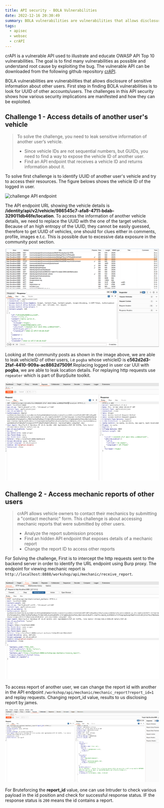 ```yaml
---
title: API security - BOLA Vulnerabilities
date: 2022-12-16 20:30:49
summary: BOLA vulnerabilities are vulnerabilities that allows disclosure of sensitive information about other users. First step in finding BOLA vulnerabilities is to look for UUID of other accounts/users.
tags:
  - apisec
  - websec
  - crAPI
---
```


crAPI is a vulnerable API used to illustrate and educate OWASP API Top 10 vulnerabilities. The goal is to find many vulnerabilities as possible and understand root cause by exploiting the bug. The vulnerable API can be downloaded from the following github repository <a href="https://github.com/OWASP/crAPI">crAPI</a>.

BOLA vulnerabilities are vulnerabilities that allows disclosure of sensitive information about other users. First step in finding BOLA vulnerabilities is to look for UUID of other accounts/users. The challenges in this API security shows how various security implications are manifested and how they can be exploited.

## Challenge 1 - Access details of another user's vehicle

> To solve the challenge, you need to leak sensitive information of another user’s vehicle.
>
> - Since vehicle IDs are not sequential numbers, but GUIDs, you need to find a way to expose the vehicle ID of another user.
> - Find an API endpoint that receives a vehicle ID and returns information about it.

To solve first challenge is to identify UUID of another user's vehicle and try to access their resources. The figure belows shows the vehicle ID of the logged in user.

![challenge API endpoint](../../../images/crApi/challenge1-endpoint.png)

The API endpoint URL showing the vehicle details is **/identity/api/v2/vehicle/986545c7-afa8-4711-bdab-329011db46fe/location**. To access the information of another vehicle details, we need to replace the UUID with the one of the target vehicle. Because of an high entropy of the UUID, they cannot be easily guessed, therefore to get UUID of vehicles, one should for clues either in comments, profile, images e.t.c. This is possible due to excessive data exposure in the community post section.

![vehicle GUID leak](../images/crApi/challenge1-%20guid_leak.png)

Looking at the community posts as shown in the image above, we are able to leak vehicleID of other users, i.e `pogba` whose vehicleID is **c562d2d3-2faf-4410-909a-ac8862d7509f**.Replacing logged in user car UUI with **pogba**, we are able to leak location details. For replaying http requests use `repeater` which is part of BurpSuite toolkit.

![API data leak results](../images/crApi/challenge1-repeater.png)

## Challenge 2 - Access mechanic reports of other users

> crAPI allows vehicle owners to contact their mechanics by submitting a "contact mechanic" form. This challenge is about accessing mechanic reports that were submitted by other users.
>
> - Analyze the report submission process
> - Find an hidden API endpoint that exposes details of a mechanic report
> - Change the report ID to access other reports

For Solving the challenge, First is to intercept the http requests sent to the backend server in order to identify the URL endpoint using Burp proxy. The endpoint for viewing mechanic report is `http://localhost:8888/workshop/api/mechanic/receive_report`.

![Hidden API](../images/crApi/challenge2-hiddenapi.png)

To access report of another user, we can change the report id with another in the API endpoint `/workshop/api/mechanic/mechanic_report?report_id=1` and replay requests. Changing report_id value, results to us disclosing report by james.

![Read other Reports](../images/crApi/challenge2-report.png)

For Bruteforcing the **report_id** value, one can use Intruder to check various payload in the id position and check for successful response status. IF the response status is `200` means the id contains a report.
